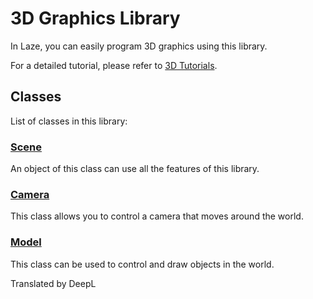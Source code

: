 # 3D Graphics Library

In Laze, you can easily program 3D graphics using this library.

For a detailed tutorial, please refer to [3D Tutorials](/tutorial/3d).

## Classes

List of classes in this library:

### [Scene](/lib/3d/scene/index)

An object of this class can use all the features of this library.

### [Camera](/lib/3d/camera/index)

This class allows you to control a camera that moves around the world.

### [Model](/lib/3d/model/index)

This class can be used to control and draw objects in the world.

Translated by DeepL
